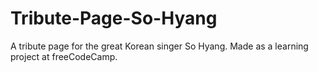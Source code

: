 # Tribute-Page-So-Hyang

A tribute page for the great Korean singer So Hyang.
Made as a learning project at freeCodeCamp.
